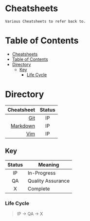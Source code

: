 # Cheatsheets

    Various Cheatsheets to refer back to.

# Table of Contents

- [Cheatsheets](#cheatsheets)
- [Table of Contents](#table-of-contents)
- [Directory](#directory)
  - [Key](#key)
    - [Life Cycle](#life-cycle)

# Directory

| Cheatsheet                                                           | Status |
|---------------------------------------------------------------------:|:------:|
| [Git](https://github.com/emaanr/cheatsheets/tree/main/Git)           | IP     |
| [Markdown](https://github.com/emaanr/cheatsheets/tree/main/Markdown) | IP     |
| [Vim](https://github.com/emaanr/cheatsheets/tree/main/Vim)           | IP     |

## Key

| Status | Meaning           |
|:------:|-------------------|
| IP     | In-Progress       |
| QA     | Quality Assurance |
| X      | Complete          |

### Life Cycle

> IP $\rightarrow$ QA $\rightarrow$ X